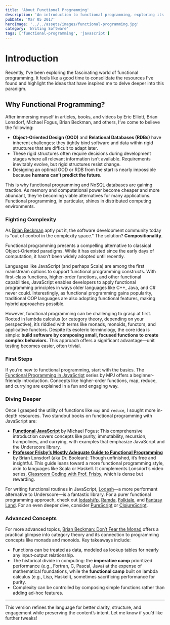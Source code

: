 ```yaml
---
title: 'About Functional Programming'
description: 'An introduction to functional programming, exploring its core principles and benefits in JavaScript.'
pubDate: 'Mar 05 2017'
heroImage: '../../assets/images/functional-programming.jpg'
category: 'Writing Software'
tags: ['functional-programming', 'javascript']
---
```


# Introduction

Recently, I’ve been exploring the fascinating world of functional programming. It feels like a good time to consolidate the resources I’ve found and highlight the ideas that have inspired me to delve deeper into this paradigm.

## Why Functional Programming?

After immersing myself in articles, books, and videos by Eric Elliott, Brian Lonsdorf, Michael Fogus, Brian Beckman, and others, I’ve come to believe the following:

- **Object-Oriented Design (OOD)** and **Relational Databases (RDBs)** have inherent challenges: they tightly bind software and data within rigid structures that are difficult to adapt later.
- These rigid structures often require decisions during development stages where all relevant information isn’t available. Requirements inevitably evolve, but rigid structures resist change.
- Designing an optimal OOD or RDB from the start is nearly impossible because **humans can’t predict the future**.

This is why functional programming and NoSQL databases are gaining traction. As memory and computational power become cheaper and more abundant, they’re becoming viable alternatives for many applications. Functional programming, in particular, shines in distributed computing environments.

### Fighting Complexity

As [Brian Beckman](https://youtu.be/ZhuHCtR3xq8?t=17m13s) aptly put it, the software development community today is "out of control in the complexity space." The solution? **Compositionality**.

Functional programming presents a compelling alternative to classical Object-Oriented paradigms. While it has existed since the early days of computation, it hasn’t been widely adopted until recently.

Languages like JavaScript (and perhaps Scala) are among the first mainstream options to support functional programming constructs. With first-class functions, higher-order functions, and other functional capabilities, JavaScript enables developers to apply functional programming principles in ways older languages like C++, Java, and C# never could. Interestingly, as functional programming gains popularity, traditional OOP languages are also adopting functional features, making hybrid approaches possible.

However, functional programming can be challenging to grasp at first. Rooted in lambda calculus (or category theory, depending on your perspective), it’s riddled with terms like monads, monoids, functors, and applicative functors. Despite its esoteric terminology, the core idea is simple: **build software by composing small, focused functions to create complex behaviors.** This approach offers a significant advantage—unit testing becomes easier, often trivial.

### First Steps

If you’re new to functional programming, start with the basics. The [Functional Programming in JavaScript](https://www.youtube.com/playlist?list=PL0zVEGEvSaeEd9hlmCXrk5yUyqUag-n84) series by MPJ offers a beginner-friendly introduction. Concepts like higher-order functions, map, reduce, and currying are explained in a fun and engaging way.

### Diving Deeper

Once I grasped the utility of functions like `map` and `reduce`, I sought more in-depth resources. Two standout books on functional programming with JavaScript are:

- **[Functional JavaScript](https://www.amazon.de/Functional-JavaScript-Introducing-Programming-Underscore-js/dp/1449360726)** by Michael Fogus: This comprehensive introduction covers concepts like purity, immutability, recursion, trampolines, and currying, with examples that emphasize JavaScript and the Underscore library.
- **[Professor Frisby’s Mostly Adequate Guide to Functional Programming](https://github.com/MostlyAdequate/mostly-adequate-guide)** by Brian Lonsdorf (aka Dr. Boolean): Though unfinished, it’s free and insightful. This guide leans toward a more functional programming style, akin to languages like Scala or Haskell. It complements Lonsdorf’s video series, [Classroom Coding with Prof. Frisby](https://www.youtube.com/watch?v=h_tkIpwbsxY&list=PLK_hdtAJ4KqX0JOs_KMAmUNTNMRYhWEaC), which is dense but rewarding.

For writing functional routines in JavaScript, [Lodash](https://lodash.com/)—a more performant alternative to Underscore—is a fantastic library. For a purer functional programming approach, check out [lodash/fp](https://github.com/lodash/lodash/tree/4.17.4-npm/fp), [Ramda](http://ramdajs.com/), [Folktale](http://folktalejs.org/), and [Fantasy Land](https://github.com/fantasyland/fantasy-land). For an even deeper dive, consider [PureScript](http://www.purescript.org/) or [ClojureScript](https://clojurescript.org/).

### Advanced Concepts

For more advanced topics, [Brian Beckman: Don’t Fear the Monad](https://www.youtube.com/watch?v=ZhuHCtR3xq8) offers a practical glimpse into category theory and its connection to programming concepts like monads and monoids. Key takeaways include:

- Functions can be treated as data, modeled as lookup tables for nearly any input-output relationship.
- The historical divide in computing: the **imperative camp** prioritized performance (e.g., Fortran, C, Pascal, Java) at the expense of mathematical foundations, while the **functional camp** built on lambda calculus (e.g., Lisp, Haskell), sometimes sacrificing performance for purity.
- Complexity can be controlled by composing simple functions rather than adding ad-hoc features.

---

This version refines the language for better clarity, structure, and engagement while preserving the content’s intent. Let me know if you’d like further tweaks!
